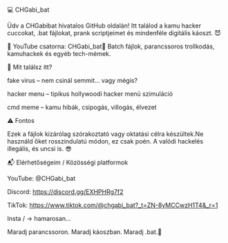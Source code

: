 💻 CHGabi_bat

Üdv a CHGabibat hivatalos GitHub oldalán! Itt találod a kamu hacker cuccokat, .bat fájlokat, prank scriptjeimet és mindenféle digitális káoszt. 😈

🎥 YouTube csatorna: CHGabi_bat🧪 Batch fájlok, parancssoros trollkodás, kamuhackek és egyéb tech-mémek.

🧾 Mit találsz itt?

fake virus – nem csinál semmit... vagy mégis?

hacker menu – tipikus hollywoodi hacker menü szimuláció

cmd meme – kamu hibák, csipogás, villogás, élvezet

⚠️ Fontos

Ezek a fájlok kizárólag szórakoztató vagy oktatási célra készültek.Ne használd őket rosszindulatú módon, ez csak poén. A valódi hackelés illegális, és uncsi is. 😎

📬 Elérhetőségeim / Közösségi platformok

YouTube: @CHGabi_bat

Discord: https://discord.gg/EXHPHRg7f2

TikTok: https://www.tiktok.com/@chgabi_bat?_t=ZN-8yMCCwzH1T4&_r=1

Insta / → hamarosan…

Maradj parancssoron. Maradj káoszban. Maradj .bat.👾
